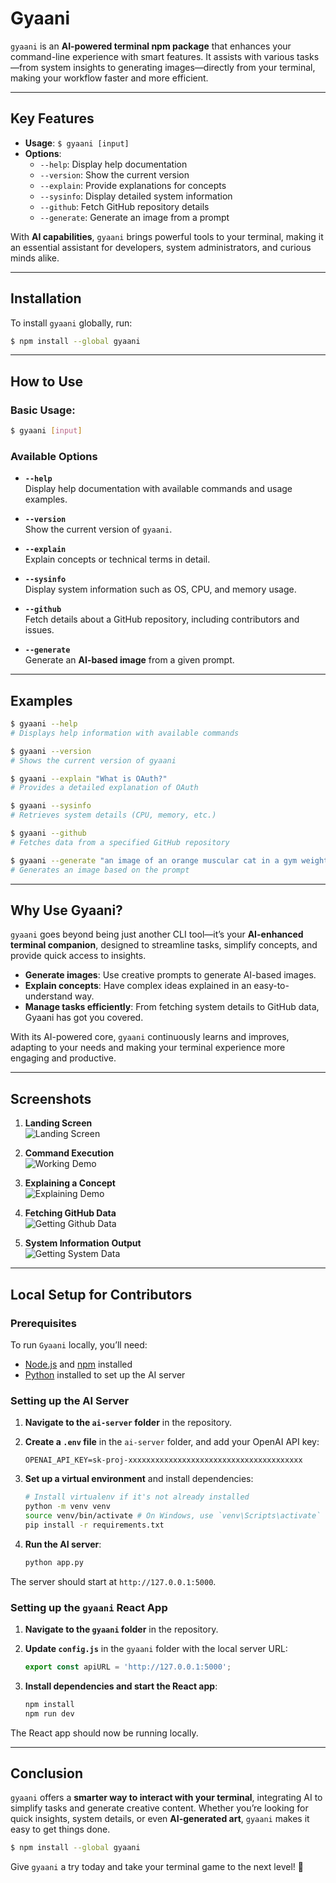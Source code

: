 # Gyaani

`gyaani` is an **AI-powered terminal npm package** that enhances your command-line experience with smart features. It assists with various tasks—from system insights to generating images—directly from your terminal, making your workflow faster and more efficient.

---

## Key Features

- **Usage**: `$ gyaani [input]`
- **Options**:
    - `--help`: Display help documentation  
    - `--version`: Show the current version  
    - `--explain`: Provide explanations for concepts  
    - `--sysinfo`: Display detailed system information  
    - `--github`: Fetch GitHub repository details  
    - `--generate`: Generate an image from a prompt  

With **AI capabilities**, `gyaani` brings powerful tools to your terminal, making it an essential assistant for developers, system administrators, and curious minds alike.

---

## Installation

To install `gyaani` globally, run:

```bash
$ npm install --global gyaani
```

---

## How to Use

### Basic Usage:

```bash
$ gyaani [input]
```

### Available Options

- **`--help`**  
  Display help documentation with available commands and usage examples.

- **`--version`**  
  Show the current version of `gyaani`.

- **`--explain`**  
  Explain concepts or technical terms in detail.

- **`--sysinfo`**  
  Display system information such as OS, CPU, and memory usage.

- **`--github`**  
  Fetch details about a GitHub repository, including contributors and issues.

- **`--generate`**  
  Generate an **AI-based image** from a given prompt.

---

## Examples

```bash
$ gyaani --help
# Displays help information with available commands

$ gyaani --version
# Shows the current version of gyaani

$ gyaani --explain "What is OAuth?"
# Provides a detailed explanation of OAuth

$ gyaani --sysinfo
# Retrieves system details (CPU, memory, etc.)

$ gyaani --github
# Fetches data from a specified GitHub repository

$ gyaani --generate "an image of an orange muscular cat in a gym weightlifting 200 lbs"
# Generates an image based on the prompt
```

---

## Why Use Gyaani?

`gyaani` goes beyond being just another CLI tool—it’s your **AI-enhanced terminal companion**, designed to streamline tasks, simplify concepts, and provide quick access to insights.  

- **Generate images**: Use creative prompts to generate AI-based images.  
- **Explain concepts**: Have complex ideas explained in an easy-to-understand way.  
- **Manage tasks efficiently**: From fetching system details to GitHub data, Gyaani has got you covered.  

With its AI-powered core, `gyaani` continuously learns and improves, adapting to your needs and making your terminal experience more engaging and productive.

---

## Screenshots

1. **Landing Screen**  
   ![Landing Screen](gyaani/Slide1.PNG)  

2. **Command Execution**  
   ![Working Demo](gyaani/Slide2.PNG)  

3. **Explaining a Concept**  
   ![Explaining Demo](gyaani/Slide3.PNG)  

4. **Fetching GitHub Data**  
   ![Getting Github Data](gyaani/Slide4.PNG)  

5. **System Information Output**  
   ![Getting System Data](gyaani/Slide5.PNG)  

---

## Local Setup for Contributors

### Prerequisites

To run `Gyaani` locally, you’ll need:
- [Node.js](https://nodejs.org/) and [npm](https://npmjs.com/) installed
- [Python](https://python.org/) installed to set up the AI server

### Setting up the AI Server

1. **Navigate to the `ai-server` folder** in the repository.

2. **Create a `.env` file** in the `ai-server` folder, and add your OpenAI API key:

   ```env
   OPENAI_API_KEY=sk-proj-xxxxxxxxxxxxxxxxxxxxxxxxxxxxxxxxxxxxxxx
   ```

3. **Set up a virtual environment** and install dependencies:

   ```bash
   # Install virtualenv if it's not already installed
   python -m venv venv
   source venv/bin/activate # On Windows, use `venv\Scripts\activate`
   pip install -r requirements.txt
   ```

4. **Run the AI server**:

   ```bash
   python app.py
   ```

The server should start at `http://127.0.0.1:5000`.

### Setting up the `gyaani` React App

1. **Navigate to the `gyaani` folder** in the repository.

2. **Update `config.js`** in the `gyaani` folder with the local server URL:

   ```javascript
   export const apiURL = 'http://127.0.0.1:5000';
   ```

3. **Install dependencies and start the React app**:

   ```bash
   npm install
   npm run dev
   ```

The React app should now be running locally.

---

## Conclusion

`gyaani` offers a **smarter way to interact with your terminal**, integrating AI to simplify tasks and generate creative content. Whether you’re looking for quick insights, system details, or even **AI-generated art**, `gyaani` makes it easy to get things done.

```bash
$ npm install --global gyaani
```

Give `gyaani` a try today and take your terminal game to the next level! 🚀
